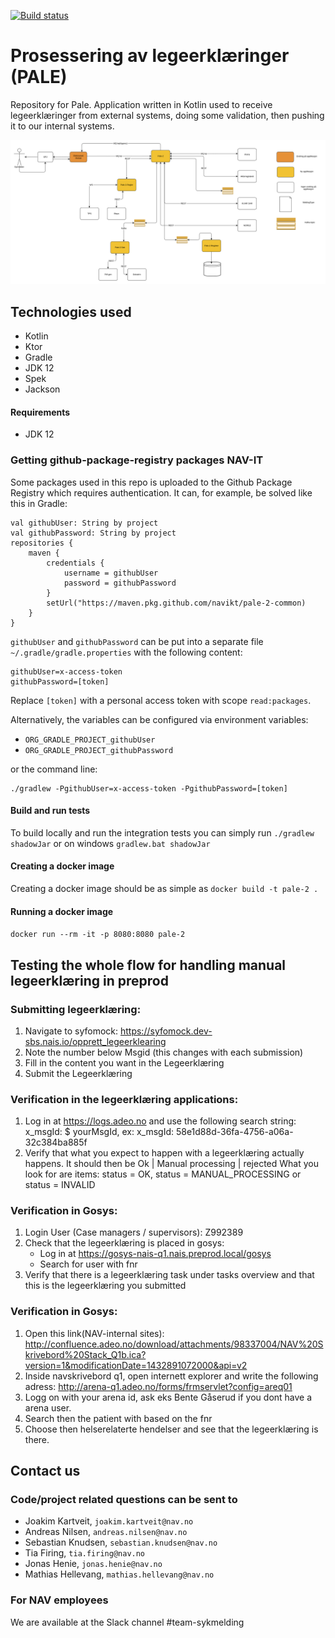 [![Build status](https://github.com/navikt/pale-2/workflows/Deploy%20to%20dev%20and%20prod/badge.svg)](https://github.com/navikt/pale-2/workflows/Deploy%20to%20dev%20and%20prod/badge.svg)

# Prosessering av legeerklæringer (PALE)
Repository for Pale. Application written in Kotlin used to receive legeerklæringer from external systems, doing some validation, then pushing it to our internal systems.


<img src="./src/svg/flytdiagram.svg" alt="Image of the flow of the pale-2 application">

## Technologies used
* Kotlin
* Ktor
* Gradle
* JDK 12
* Spek
* Jackson

#### Requirements

* JDK 12

### Getting github-package-registry packages NAV-IT
Some packages used in this repo is uploaded to the Github Package Registry which requires authentication. It can, for example, be solved like this in Gradle:
```
val githubUser: String by project
val githubPassword: String by project
repositories {
    maven {
        credentials {
            username = githubUser
            password = githubPassword
        }
        setUrl("https://maven.pkg.github.com/navikt/pale-2-common)
    }
}
```

`githubUser` and `githubPassword` can be put into a separate file `~/.gradle/gradle.properties` with the following content:

```                                                     
githubUser=x-access-token
githubPassword=[token]
```

Replace `[token]` with a personal access token with scope `read:packages`.

Alternatively, the variables can be configured via environment variables:

* `ORG_GRADLE_PROJECT_githubUser`
* `ORG_GRADLE_PROJECT_githubPassword`

or the command line:

```
./gradlew -PgithubUser=x-access-token -PgithubPassword=[token]
```

#### Build and run tests
To build locally and run the integration tests you can simply run `./gradlew shadowJar` or on windows 
`gradlew.bat shadowJar`

#### Creating a docker image
Creating a docker image should be as simple as `docker build -t pale-2 .`

#### Running a docker image
`docker run --rm -it -p 8080:8080 pale-2`


## Testing the whole flow for handling manual legeerklæring in preprod
### Submitting legeerklæring:
1. Navigate to syfomock: https://syfomock.dev-sbs.nais.io/opprett_legeerklearing
2. Note the number below Msgid (this changes with each submission)
3. Fill in the content you want in the Legeerklæring
4. Submit the Legeerklæring

### Verification in the legeerklæring applications:
1. Log in at https://logs.adeo.no and use the following search string: x_msgId: $ yourMsgId, ex: x_msgId: 58e1d88d-36fa-4756-a06a-32c384ba885f
2. Verify that what you expect to happen with a legeerklæring actually happens. It should then be Ok | Manual processing | rejected
   What you look for are items: status = OK, status = MANUAL_PROCESSING or status = INVALID
   
### Verification in Gosys:
1. Login User (Case managers / supervisors):
   Z992389
2. Check that the legeerklæring is placed in gosys:
   - Log in at https://gosys-nais-q1.nais.preprod.local/gosys
   - Search for user with fnr
3. Verify that there is a legeerklæring task under tasks overview and 
   that this is the legeerklæring you submitted

### Verification in Gosys:

1. Open this link(NAV-internal sites): http://confluence.adeo.no/download/attachments/98337004/NAV%20Skrivebord%20Stack_Q1b.ica?version=1&modificationDate=1432891072000&api=v2
2. Inside navskrivebord q1, open internett explorer and write the following adress: http://arena-q1.adeo.no/forms/frmservlet?config=areq01
3. Logg on with your arena id, ask eks Bente Gåserud if you dont have a arena user.
4. Search then the patient with based on the fnr
5. Choose then helserelaterte hendelser and see that the legeerklæring is there.

## Contact us
### Code/project related questions can be sent to
* Joakim Kartveit, `joakim.kartveit@nav.no`
* Andreas Nilsen, `andreas.nilsen@nav.no`
* Sebastian Knudsen, `sebastian.knudsen@nav.no`
* Tia Firing, `tia.firing@nav.no`
* Jonas Henie, `jonas.henie@nav.no`
* Mathias Hellevang, `mathias.hellevang@nav.no`

### For NAV employees
We are available at the Slack channel #team-sykmelding